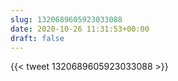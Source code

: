 ```yaml
---
slug: 1320689605923033088
date: 2020-10-26 11:31:53+00:00
draft: false
---
```


{{< tweet 1320689605923033088 >}}
